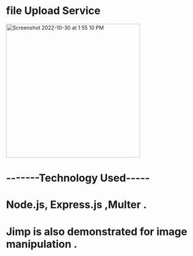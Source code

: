# file Upload Service
<img width="366" alt="Screenshot 2022-10-30 at 1 55 10 PM" src="https://user-images.githubusercontent.com/54072018/198869335-31fec39e-02fd-4c3b-b795-812a423926c4.png">

# -------Technology Used-----
# Node.js, Express.js ,Multer .
# Jimp is also demonstrated for image manipulation .


